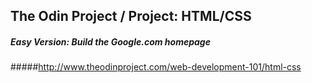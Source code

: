 ## The Odin Project / Project: HTML/CSS
##### Easy Version: Build the Google.com homepage
#####http://www.theodinproject.com/web-development-101/html-css
